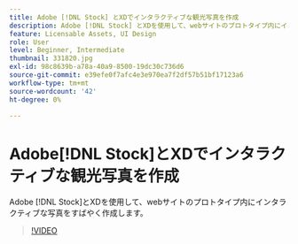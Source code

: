 ```yaml
---
title: Adobe [!DNL Stock] とXDでインタラクティブな観光写真を作成
description: Adobe [!DNL Stock] とXDを使用して、webサイトのプロトタイプ内にインタラクティブな写真をすばやく作成します
feature: Licensable Assets, UI Design
role: User
level: Beginner, Intermediate
thumbnail: 331820.jpg
exl-id: 98c8639b-a78a-40a9-8500-19dc30c736d6
source-git-commit: e39efe0f7afc4e3e970ea7f2df57b51bf17123a6
workflow-type: tm+mt
source-wordcount: '42'
ht-degree: 0%

---
```


# Adobe[!DNL Stock]とXDでインタラクティブな観光写真を作成

Adobe [!DNL Stock]とXDを使用して、webサイトのプロトタイプ内にインタラクティブな写真をすばやく作成します。

>[!VIDEO](https://video.tv.adobe.com/v/331820?hidetitle=true)
